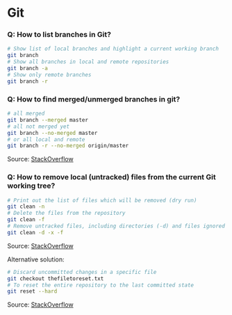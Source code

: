 # Git

### Q: How to list branches in Git?

```sh
# Show list of local branches and highlight a current working branch
git branch
# Show all branches in local and remote repositories
git branch -a
# Show only remote branches
git branch -r
```

### Q: How to find merged/unmerged branches in git?

```sh
# all merged
git branch --merged master
# all not merged yet
git branch --no-merged master
# or all local and remote
git branch -r --no-merged origin/master
```
Source: [StackOverflow](https://stackoverflow.com/a/12276041/718722)

### Q: How to remove local (untracked) files from the current Git working tree?

```sh
# Print out the list of files which will be removed (dry run)
git clean -n
# Delete the files from the repository
git clean -f
# Remove untracked files, including directories (-d) and files ignored by git (-x)
git clean -d -x -f
```
Source: [StackOverflow](https://stackoverflow.com/a/64966/718722)

Alternative solution:
```sh
# Discard uncommitted changes in a specific file
git checkout thefiletoreset.txt
# To reset the entire repository to the last committed state
git reset --hard
```
Source: [StackOverflow](https://stackoverflow.com/a/675797/718722)
